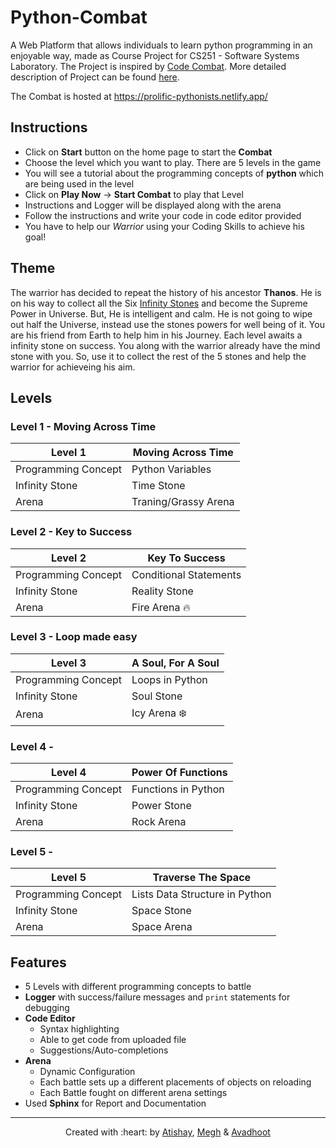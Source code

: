 # Python-Combat
A Web Platform that allows individuals to learn python programming in an enjoyable way, made as Course Project for CS251 - Software Systems Laboratory. The Project is inspired by [Code Combat](https://codecombat.com/play/dungeon). More detailed description of Project can be found [here](https://docs.google.com/document/d/e/2PACX-1vSx5huRGWfYWPCLd9tG8xWMgfQwq6fPA-G2t3hrG_t6BA4vLyQ9DQSUnBIiPoFhfZHcY4Sg8r98gL0U/pub).

The Combat is hosted at https://prolific-pythonists.netlify.app/

## Instructions
- Click on **Start** button on the home page to start the **Combat**
- Choose the level which you want to play. There are 5 levels in the game
- You will see a tutorial about the programming concepts of **python** which are being used in the level
- Click on **Play Now** -> **Start Combat** to play that Level
- Instructions and Logger will be displayed along with the arena
- Follow the instructions and write your code in code editor provided
- You have to help our *Warrior* using your Coding Skills to achieve his goal!
## Theme
The warrior has decided to repeat the history of his ancestor **Thanos**. He is on his way to collect all the Six [Infinity Stones](https://marvelcinematicuniverse.fandom.com/wiki/Infinity_Stones) and become the Supreme Power in Universe. But, He is intelligent and calm. He is not going to wipe out half the Universe, instead use the stones powers for well being of it. You are his friend from Earth to help him in his Journey. Each level awaits a infinity stone on success. You along with the warrior already have the mind stone with you. So, use it to collect the rest of the 5 stones and help the warrior for achieveing his aim.
## Levels
### Level 1 - Moving Across Time
|    Level 1    | Moving Across Time                        |
| ------------- | ------------- |
| Programming Concept      | Python Variables     |
| Infinity Stone           | Time Stone   |
| Arena  | Traning/Grassy Arena |

### Level 2 - Key to Success
|    Level 2   | Key To Success                       |
| ------------- | ------------- |
| Programming Concept      | Conditional Statements     |
| Infinity Stone           | Reality Stone   |
| Arena  | Fire Arena :fire: |
### Level 3 - Loop made easy
|    Level 3   | A Soul, For A Soul                       |
| ------------- | ------------- |
| Programming Concept      | Loops in Python     |
| Infinity Stone           | Soul Stone   |
| Arena  | Icy Arena :snowflake: |
### Level 4 - 
|    Level 4   | Power Of Functions                     |
| ------------- | ------------- |
| Programming Concept      | Functions in Python     |
| Infinity Stone           | Power Stone   |
| Arena  | Rock Arena |

### Level 5 - 
|    Level 5   | Traverse The Space                |
| ------------- | ------------- |
| Programming Concept      | Lists Data Structure in Python     |
| Infinity Stone           | Space Stone   |
| Arena  | Space Arena |

## Features 
- 5 Levels with different programming concepts to battle 
- **Logger** with success/failure messages and ``print`` statements for debugging
- **Code Editor**
  - Syntax highlighting
  - Able to get code from uploaded file
  - Suggestions/Auto-completions
- **Arena**
  - Dynamic Configuration
  - Each battle sets up a different placements of objects on reloading
  - Each Battle fought on different arena settings
- Used **Sphinx** for Report and Documentation

***
<p align="center">Created with :heart: by <a href="http://www.cse.iitb.ac.in/~atishay">Atishay</a>, <a href="http://www.cse.iitb.ac.in/~meghgohil">Megh</a> & <a href="http://www.cse.iitb.ac.in/~avadhootjadhav"> Avadhoot</a></p>
